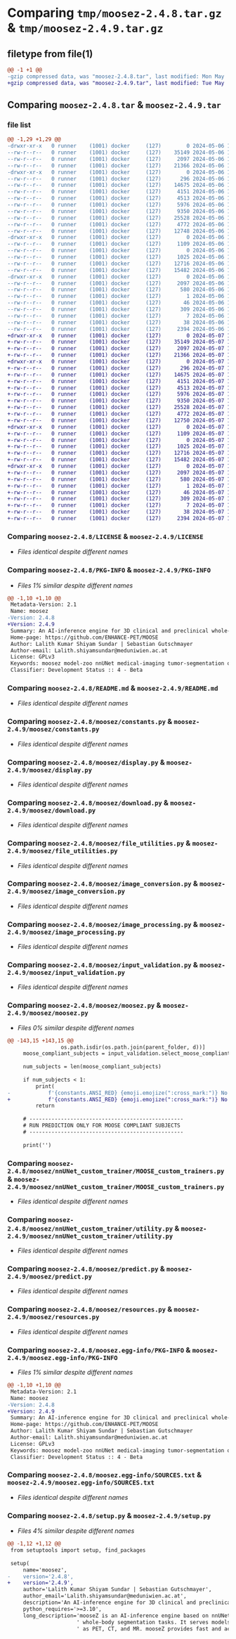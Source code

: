 # Comparing `tmp/moosez-2.4.8.tar.gz` & `tmp/moosez-2.4.9.tar.gz`

## filetype from file(1)

```diff
@@ -1 +1 @@
-gzip compressed data, was "moosez-2.4.8.tar", last modified: Mon May  6 19:52:34 2024, max compression
+gzip compressed data, was "moosez-2.4.9.tar", last modified: Tue May  7 14:26:48 2024, max compression
```

## Comparing `moosez-2.4.8.tar` & `moosez-2.4.9.tar`

### file list

```diff
@@ -1,29 +1,29 @@
-drwxr-xr-x   0 runner    (1001) docker     (127)        0 2024-05-06 19:52:34.550170 moosez-2.4.8/
--rw-r--r--   0 runner    (1001) docker     (127)    35149 2024-05-06 19:52:30.000000 moosez-2.4.8/LICENSE
--rw-r--r--   0 runner    (1001) docker     (127)     2097 2024-05-06 19:52:34.550170 moosez-2.4.8/PKG-INFO
--rw-r--r--   0 runner    (1001) docker     (127)    21366 2024-05-06 19:52:30.000000 moosez-2.4.8/README.md
-drwxr-xr-x   0 runner    (1001) docker     (127)        0 2024-05-06 19:52:34.546170 moosez-2.4.8/moosez/
--rw-r--r--   0 runner    (1001) docker     (127)      296 2024-05-06 19:52:30.000000 moosez-2.4.8/moosez/__init__.py
--rw-r--r--   0 runner    (1001) docker     (127)    14675 2024-05-06 19:52:30.000000 moosez-2.4.8/moosez/constants.py
--rw-r--r--   0 runner    (1001) docker     (127)     4151 2024-05-06 19:52:30.000000 moosez-2.4.8/moosez/display.py
--rw-r--r--   0 runner    (1001) docker     (127)     4513 2024-05-06 19:52:30.000000 moosez-2.4.8/moosez/download.py
--rw-r--r--   0 runner    (1001) docker     (127)     5976 2024-05-06 19:52:30.000000 moosez-2.4.8/moosez/file_utilities.py
--rw-r--r--   0 runner    (1001) docker     (127)     9350 2024-05-06 19:52:30.000000 moosez-2.4.8/moosez/image_conversion.py
--rw-r--r--   0 runner    (1001) docker     (127)    25528 2024-05-06 19:52:30.000000 moosez-2.4.8/moosez/image_processing.py
--rw-r--r--   0 runner    (1001) docker     (127)     4772 2024-05-06 19:52:30.000000 moosez-2.4.8/moosez/input_validation.py
--rw-r--r--   0 runner    (1001) docker     (127)    12748 2024-05-06 19:52:30.000000 moosez-2.4.8/moosez/moosez.py
-drwxr-xr-x   0 runner    (1001) docker     (127)        0 2024-05-06 19:52:34.550170 moosez-2.4.8/moosez/nnUNet_custom_trainer/
--rw-r--r--   0 runner    (1001) docker     (127)     1109 2024-05-06 19:52:30.000000 moosez-2.4.8/moosez/nnUNet_custom_trainer/MOOSE_custom_trainers.py
--rw-r--r--   0 runner    (1001) docker     (127)        0 2024-05-06 19:52:30.000000 moosez-2.4.8/moosez/nnUNet_custom_trainer/__init__.py
--rw-r--r--   0 runner    (1001) docker     (127)     1025 2024-05-06 19:52:30.000000 moosez-2.4.8/moosez/nnUNet_custom_trainer/utility.py
--rw-r--r--   0 runner    (1001) docker     (127)    12716 2024-05-06 19:52:30.000000 moosez-2.4.8/moosez/predict.py
--rw-r--r--   0 runner    (1001) docker     (127)    15482 2024-05-06 19:52:30.000000 moosez-2.4.8/moosez/resources.py
-drwxr-xr-x   0 runner    (1001) docker     (127)        0 2024-05-06 19:52:34.550170 moosez-2.4.8/moosez.egg-info/
--rw-r--r--   0 runner    (1001) docker     (127)     2097 2024-05-06 19:52:34.000000 moosez-2.4.8/moosez.egg-info/PKG-INFO
--rw-r--r--   0 runner    (1001) docker     (127)      580 2024-05-06 19:52:34.000000 moosez-2.4.8/moosez.egg-info/SOURCES.txt
--rw-r--r--   0 runner    (1001) docker     (127)        1 2024-05-06 19:52:34.000000 moosez-2.4.8/moosez.egg-info/dependency_links.txt
--rw-r--r--   0 runner    (1001) docker     (127)       46 2024-05-06 19:52:34.000000 moosez-2.4.8/moosez.egg-info/entry_points.txt
--rw-r--r--   0 runner    (1001) docker     (127)      309 2024-05-06 19:52:34.000000 moosez-2.4.8/moosez.egg-info/requires.txt
--rw-r--r--   0 runner    (1001) docker     (127)        7 2024-05-06 19:52:34.000000 moosez-2.4.8/moosez.egg-info/top_level.txt
--rw-r--r--   0 runner    (1001) docker     (127)       38 2024-05-06 19:52:34.550170 moosez-2.4.8/setup.cfg
--rw-r--r--   0 runner    (1001) docker     (127)     2394 2024-05-06 19:52:30.000000 moosez-2.4.8/setup.py
+drwxr-xr-x   0 runner    (1001) docker     (127)        0 2024-05-07 14:26:48.285507 moosez-2.4.9/
+-rw-r--r--   0 runner    (1001) docker     (127)    35149 2024-05-07 14:26:44.000000 moosez-2.4.9/LICENSE
+-rw-r--r--   0 runner    (1001) docker     (127)     2097 2024-05-07 14:26:48.285507 moosez-2.4.9/PKG-INFO
+-rw-r--r--   0 runner    (1001) docker     (127)    21366 2024-05-07 14:26:44.000000 moosez-2.4.9/README.md
+drwxr-xr-x   0 runner    (1001) docker     (127)        0 2024-05-07 14:26:48.285507 moosez-2.4.9/moosez/
+-rw-r--r--   0 runner    (1001) docker     (127)      296 2024-05-07 14:26:44.000000 moosez-2.4.9/moosez/__init__.py
+-rw-r--r--   0 runner    (1001) docker     (127)    14675 2024-05-07 14:26:44.000000 moosez-2.4.9/moosez/constants.py
+-rw-r--r--   0 runner    (1001) docker     (127)     4151 2024-05-07 14:26:44.000000 moosez-2.4.9/moosez/display.py
+-rw-r--r--   0 runner    (1001) docker     (127)     4513 2024-05-07 14:26:44.000000 moosez-2.4.9/moosez/download.py
+-rw-r--r--   0 runner    (1001) docker     (127)     5976 2024-05-07 14:26:44.000000 moosez-2.4.9/moosez/file_utilities.py
+-rw-r--r--   0 runner    (1001) docker     (127)     9350 2024-05-07 14:26:44.000000 moosez-2.4.9/moosez/image_conversion.py
+-rw-r--r--   0 runner    (1001) docker     (127)    25528 2024-05-07 14:26:44.000000 moosez-2.4.9/moosez/image_processing.py
+-rw-r--r--   0 runner    (1001) docker     (127)     4772 2024-05-07 14:26:44.000000 moosez-2.4.9/moosez/input_validation.py
+-rw-r--r--   0 runner    (1001) docker     (127)    12750 2024-05-07 14:26:44.000000 moosez-2.4.9/moosez/moosez.py
+drwxr-xr-x   0 runner    (1001) docker     (127)        0 2024-05-07 14:26:48.285507 moosez-2.4.9/moosez/nnUNet_custom_trainer/
+-rw-r--r--   0 runner    (1001) docker     (127)     1109 2024-05-07 14:26:44.000000 moosez-2.4.9/moosez/nnUNet_custom_trainer/MOOSE_custom_trainers.py
+-rw-r--r--   0 runner    (1001) docker     (127)        0 2024-05-07 14:26:44.000000 moosez-2.4.9/moosez/nnUNet_custom_trainer/__init__.py
+-rw-r--r--   0 runner    (1001) docker     (127)     1025 2024-05-07 14:26:44.000000 moosez-2.4.9/moosez/nnUNet_custom_trainer/utility.py
+-rw-r--r--   0 runner    (1001) docker     (127)    12716 2024-05-07 14:26:44.000000 moosez-2.4.9/moosez/predict.py
+-rw-r--r--   0 runner    (1001) docker     (127)    15482 2024-05-07 14:26:44.000000 moosez-2.4.9/moosez/resources.py
+drwxr-xr-x   0 runner    (1001) docker     (127)        0 2024-05-07 14:26:48.285507 moosez-2.4.9/moosez.egg-info/
+-rw-r--r--   0 runner    (1001) docker     (127)     2097 2024-05-07 14:26:48.000000 moosez-2.4.9/moosez.egg-info/PKG-INFO
+-rw-r--r--   0 runner    (1001) docker     (127)      580 2024-05-07 14:26:48.000000 moosez-2.4.9/moosez.egg-info/SOURCES.txt
+-rw-r--r--   0 runner    (1001) docker     (127)        1 2024-05-07 14:26:48.000000 moosez-2.4.9/moosez.egg-info/dependency_links.txt
+-rw-r--r--   0 runner    (1001) docker     (127)       46 2024-05-07 14:26:48.000000 moosez-2.4.9/moosez.egg-info/entry_points.txt
+-rw-r--r--   0 runner    (1001) docker     (127)      309 2024-05-07 14:26:48.000000 moosez-2.4.9/moosez.egg-info/requires.txt
+-rw-r--r--   0 runner    (1001) docker     (127)        7 2024-05-07 14:26:48.000000 moosez-2.4.9/moosez.egg-info/top_level.txt
+-rw-r--r--   0 runner    (1001) docker     (127)       38 2024-05-07 14:26:48.285507 moosez-2.4.9/setup.cfg
+-rw-r--r--   0 runner    (1001) docker     (127)     2394 2024-05-07 14:26:44.000000 moosez-2.4.9/setup.py
```

### Comparing `moosez-2.4.8/LICENSE` & `moosez-2.4.9/LICENSE`

 * *Files identical despite different names*

### Comparing `moosez-2.4.8/PKG-INFO` & `moosez-2.4.9/PKG-INFO`

 * *Files 1% similar despite different names*

```diff
@@ -1,10 +1,10 @@
 Metadata-Version: 2.1
 Name: moosez
-Version: 2.4.8
+Version: 2.4.9
 Summary: An AI-inference engine for 3D clinical and preclinical whole-body segmentation tasks
 Home-page: https://github.com/ENHANCE-PET/MOOSE
 Author: Lalith Kumar Shiyam Sundar | Sebastian Gutschmayer
 Author-email: Lalith.shiyamsundar@meduniwien.ac.at
 License: GPLv3
 Keywords: moosez model-zoo nnUNet medical-imaging tumor-segmentation organ-segmentation bone-segmentation lung-segmentation muscle-segmentation fat-segmentation vessel-segmentation vertebral-segmentation rib-segmentation preclinical-segmentation clinical-segmentation
 Classifier: Development Status :: 4 - Beta
```

### Comparing `moosez-2.4.8/README.md` & `moosez-2.4.9/README.md`

 * *Files identical despite different names*

### Comparing `moosez-2.4.8/moosez/constants.py` & `moosez-2.4.9/moosez/constants.py`

 * *Files identical despite different names*

### Comparing `moosez-2.4.8/moosez/display.py` & `moosez-2.4.9/moosez/display.py`

 * *Files identical despite different names*

### Comparing `moosez-2.4.8/moosez/download.py` & `moosez-2.4.9/moosez/download.py`

 * *Files identical despite different names*

### Comparing `moosez-2.4.8/moosez/file_utilities.py` & `moosez-2.4.9/moosez/file_utilities.py`

 * *Files identical despite different names*

### Comparing `moosez-2.4.8/moosez/image_conversion.py` & `moosez-2.4.9/moosez/image_conversion.py`

 * *Files identical despite different names*

### Comparing `moosez-2.4.8/moosez/image_processing.py` & `moosez-2.4.9/moosez/image_processing.py`

 * *Files identical despite different names*

### Comparing `moosez-2.4.8/moosez/input_validation.py` & `moosez-2.4.9/moosez/input_validation.py`

 * *Files identical despite different names*

### Comparing `moosez-2.4.8/moosez/moosez.py` & `moosez-2.4.9/moosez/moosez.py`

 * *Files 0% similar despite different names*

```diff
@@ -143,15 +143,15 @@
                 os.path.isdir(os.path.join(parent_folder, d))]
     moose_compliant_subjects = input_validation.select_moose_compliant_subjects(subjects, modalities)
 
     num_subjects = len(moose_compliant_subjects)
 
     if num_subjects < 1:
         print(
-            f'{constants.ANSI_RED} {emoji.emojize(":cross_mark:")} No moose compliant subject found to continue!{constants.ANSI_RESET} {emoji.emojize(":light_bulb:")} See: https://github.com/QIMP-Team/MOOSE#directory-structure-and-naming-conventions-for-moose-%EF%B8%8F')
+            f'{constants.ANSI_RED} {emoji.emojize(":cross_mark:")} No moose compliant subject found to continue!{constants.ANSI_RESET} {emoji.emojize(":light_bulb:")} See: https://github.com/ENHANCE-PET/MOOSE#directory-structure-and-naming-conventions-for-moose-%EF%B8%8F')
         return
 
     # -------------------------------------------------
     # RUN PREDICTION ONLY FOR MOOSE COMPLIANT SUBJECTS
     # -------------------------------------------------
 
     print('')
```

### Comparing `moosez-2.4.8/moosez/nnUNet_custom_trainer/MOOSE_custom_trainers.py` & `moosez-2.4.9/moosez/nnUNet_custom_trainer/MOOSE_custom_trainers.py`

 * *Files identical despite different names*

### Comparing `moosez-2.4.8/moosez/nnUNet_custom_trainer/utility.py` & `moosez-2.4.9/moosez/nnUNet_custom_trainer/utility.py`

 * *Files identical despite different names*

### Comparing `moosez-2.4.8/moosez/predict.py` & `moosez-2.4.9/moosez/predict.py`

 * *Files identical despite different names*

### Comparing `moosez-2.4.8/moosez/resources.py` & `moosez-2.4.9/moosez/resources.py`

 * *Files identical despite different names*

### Comparing `moosez-2.4.8/moosez.egg-info/PKG-INFO` & `moosez-2.4.9/moosez.egg-info/PKG-INFO`

 * *Files 1% similar despite different names*

```diff
@@ -1,10 +1,10 @@
 Metadata-Version: 2.1
 Name: moosez
-Version: 2.4.8
+Version: 2.4.9
 Summary: An AI-inference engine for 3D clinical and preclinical whole-body segmentation tasks
 Home-page: https://github.com/ENHANCE-PET/MOOSE
 Author: Lalith Kumar Shiyam Sundar | Sebastian Gutschmayer
 Author-email: Lalith.shiyamsundar@meduniwien.ac.at
 License: GPLv3
 Keywords: moosez model-zoo nnUNet medical-imaging tumor-segmentation organ-segmentation bone-segmentation lung-segmentation muscle-segmentation fat-segmentation vessel-segmentation vertebral-segmentation rib-segmentation preclinical-segmentation clinical-segmentation
 Classifier: Development Status :: 4 - Beta
```

### Comparing `moosez-2.4.8/moosez.egg-info/SOURCES.txt` & `moosez-2.4.9/moosez.egg-info/SOURCES.txt`

 * *Files identical despite different names*

### Comparing `moosez-2.4.8/setup.py` & `moosez-2.4.9/setup.py`

 * *Files 4% similar despite different names*

```diff
@@ -1,12 +1,12 @@
 from setuptools import setup, find_packages
 
 setup(
     name='moosez',
-    version='2.4.8',
+    version='2.4.9',
     author='Lalith Kumar Shiyam Sundar | Sebastian Gutschmayer',
     author_email='Lalith.shiyamsundar@meduniwien.ac.at',
     description='An AI-inference engine for 3D clinical and preclinical whole-body segmentation tasks',
     python_requires='>=3.10',
     long_description='mooseZ is an AI-inference engine based on nnUNet, designed for 3D clinical and preclinical'
                      ' whole-body segmentation tasks. It serves models tailored towards different modalities such'
                      ' as PET, CT, and MR. mooseZ provides fast and accurate segmentation results, making it a '
```


